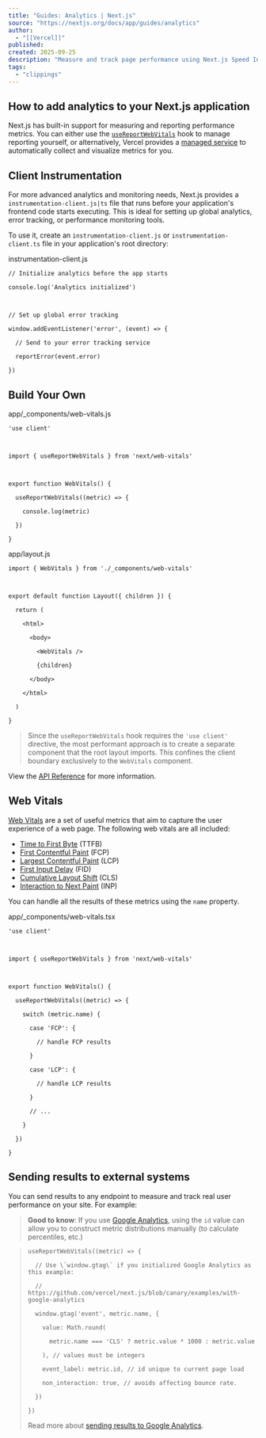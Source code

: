 ```yaml
---
title: "Guides: Analytics | Next.js"
source: "https://nextjs.org/docs/app/guides/analytics"
author:
  - "[[Vercel]]"
published:
created: 2025-09-25
description: "Measure and track page performance using Next.js Speed Insights"
tags:
  - "clippings"
---
```

## How to add analytics to your Next.js application

Next.js has built-in support for measuring and reporting performance metrics. You can either use the [`useReportWebVitals`](https://nextjs.org/docs/app/api-reference/functions/use-report-web-vitals) hook to manage reporting yourself, or alternatively, Vercel provides a [managed service](https://vercel.com/analytics?utm_source=next-site&utm_medium=docs&utm_campaign=next-website) to automatically collect and visualize metrics for you.

## Client Instrumentation

For more advanced analytics and monitoring needs, Next.js provides a `instrumentation-client.js|ts` file that runs before your application's frontend code starts executing. This is ideal for setting up global analytics, error tracking, or performance monitoring tools.

To use it, create an `instrumentation-client.js` or `instrumentation-client.ts` file in your application's root directory:

instrumentation-client.js

```
// Initialize analytics before the app starts

console.log('Analytics initialized')

 

// Set up global error tracking

window.addEventListener('error', (event) => {

  // Send to your error tracking service

  reportError(event.error)

})
```

## Build Your Own

app/\_components/web-vitals.js

```
'use client'

 

import { useReportWebVitals } from 'next/web-vitals'

 

export function WebVitals() {

  useReportWebVitals((metric) => {

    console.log(metric)

  })

}
```

app/layout.js

```
import { WebVitals } from './_components/web-vitals'

 

export default function Layout({ children }) {

  return (

    <html>

      <body>

        <WebVitals />

        {children}

      </body>

    </html>

  )

}
```

> Since the `useReportWebVitals` hook requires the `'use client'` directive, the most performant approach is to create a separate component that the root layout imports. This confines the client boundary exclusively to the `WebVitals` component.

View the [API Reference](https://nextjs.org/docs/app/api-reference/functions/use-report-web-vitals) for more information.

## Web Vitals

[Web Vitals](https://web.dev/vitals/) are a set of useful metrics that aim to capture the user experience of a web page. The following web vitals are all included:

- [Time to First Byte](https://developer.mozilla.org/docs/Glossary/Time_to_first_byte) (TTFB)
- [First Contentful Paint](https://developer.mozilla.org/docs/Glossary/First_contentful_paint) (FCP)
- [Largest Contentful Paint](https://web.dev/lcp/) (LCP)
- [First Input Delay](https://web.dev/fid/) (FID)
- [Cumulative Layout Shift](https://web.dev/cls/) (CLS)
- [Interaction to Next Paint](https://web.dev/inp/) (INP)

You can handle all the results of these metrics using the `name` property.

app/\_components/web-vitals.tsx

```
'use client'

 

import { useReportWebVitals } from 'next/web-vitals'

 

export function WebVitals() {

  useReportWebVitals((metric) => {

    switch (metric.name) {

      case 'FCP': {

        // handle FCP results

      }

      case 'LCP': {

        // handle LCP results

      }

      // ...

    }

  })

}
```

## Sending results to external systems

You can send results to any endpoint to measure and track real user performance on your site. For example:

> **Good to know**: If you use [Google Analytics](https://analytics.google.com/analytics/web/), using the `id` value can allow you to construct metric distributions manually (to calculate percentiles, etc.)

> ```
> useReportWebVitals((metric) => {
> 
>   // Use \`window.gtag\` if you initialized Google Analytics as this example:
> 
>   // https://github.com/vercel/next.js/blob/canary/examples/with-google-analytics
> 
>   window.gtag('event', metric.name, {
> 
>     value: Math.round(
> 
>       metric.name === 'CLS' ? metric.value * 1000 : metric.value
> 
>     ), // values must be integers
> 
>     event_label: metric.id, // id unique to current page load
> 
>     non_interaction: true, // avoids affecting bounce rate.
> 
>   })
> 
> })
> ```
> 
> Read more about [sending results to Google Analytics](https://github.com/GoogleChrome/web-vitals#send-the-results-to-google-analytics).